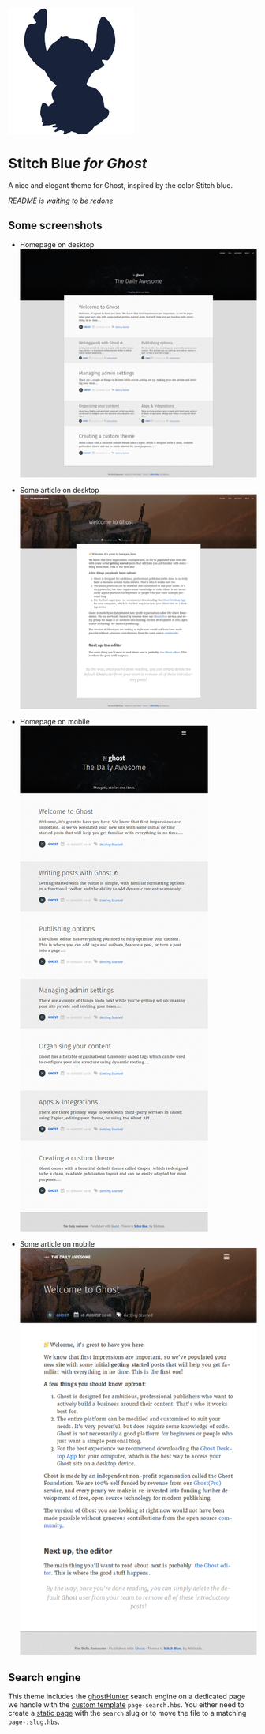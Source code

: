 ![Stitch Blue](assets/img/design/stitch-blue-256.png)

# Stitch Blue *for Ghost*
A nice and elegant theme for Ghost, inspired by the color Stitch blue.

*README is waiting to be redone*

## Some screenshots

* Homepage on desktop
![Screenshot](assets/screenshot-desktop.png)

* Some article on desktop
![Screenshot](assets/screenshot-desktop-article.png)

* Homepage on mobile
![Screenshot](assets/screenshot-mobile.png)

* Some article on mobile
![Screenshot](assets/screenshot-mobile-article.png)

## Search engine

This theme includes the [ghostHunter](https://github.com/jamalneufeld/ghostHunter) search engine on a dedicated page we handle with the [custom template](https://themes.ghost.org/docs/page-context) `page-search.hbs`. You either need to create a [static page](https://help.ghost.org/hc/en-us/articles/224936867-Static-Pages) with the `search` slug or to move the file to a matching `page-:slug.hbs`.
